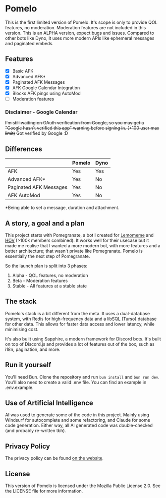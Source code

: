 # Pomelo

This is the first limited version of Pomelo. It's scope is only to provide QOL features, no moderation.
Moderation features are not included in this version. This is an ALPHA version, expect bugs and issues.
Compared to other bots like Dyno, it uses more modern APIs like ephemeral messages and paginated embeds.

## Features

- [x] Basic AFK
- [x] Advanced AFK\*
- [x] Paginated AFK Messages
- [x] AFK Google Calendar Integration
- [x] Blocks AFK pings using AutoMod
- [ ] Moderation features

### Disclaimer - Google Calendar

~~I'm still waiting on OAuth verification from Google, so you may get a "Google hasn't verified this app" warning before signing in. (+100 user max limit)~~ Got verified by Google :D

## Differences

|                        | Pomelo | Dyno |
| ---------------------- | ------ | ---- |
| AFK                    | Yes    | Yes  |
| Advanced AFK\*         | Yes    | No   |
| Paginated AFK Messages | Yes    | No   |
| AFK AutoMod            | Yes    | No   |

\*Being able to set a message, duration and attachment.

## A story, a goal and a plan

This project starts with Pomegranate, a bot I created for [Lemomeme](https://discord.gg/memenade) and [HOV](https://discord.gg/hov) (>100k members combined). It works well for their usecase but it made me realise that I wanted a more modern bot, with more features and a better architecture; that wasn't private like Pomegranate. Pomelo is essentially the next step of Pomegranate.

So the launch plan is split into 3 phases:

1. Alpha - QOL features, no moderation
2. Beta - Moderation features
3. Stable - All features at a stable state

## The stack

Pomelo's stack is a bit different from the meta. It uses a dual-database system, with Redis for high-frequency data and a libSQL (Turso) database for other data. This allows for faster data access and lower latency, while minimising cost.

It's also built using Sapphire, a modern framework for Discord bots. It's built on top of Discord.js and provides a lot of features out of the box, such as i18n, pagination, and more.

## Run it yourself

You'll need Bun. Clone the repository and run `bun install` and `bun run dev`.
You'll also need to create a valid .env file. You can find an example in .env.example.

## Use of Artificial Intelligence

AI was used to generate some of the code in this project. Mainly using Windsurf for autocomplete and some refactoring, and Claude for some code generation. Either way, all AI generated code was double-checked (and probably re-written tbh).

## Privacy Policy

The privacy policy can be found [on the website](https://pom.kdv.one/privacy).

## License

This version of Pomelo is licensed under the Mozilla Public License 2.0. See the LICENSE file for more information.
